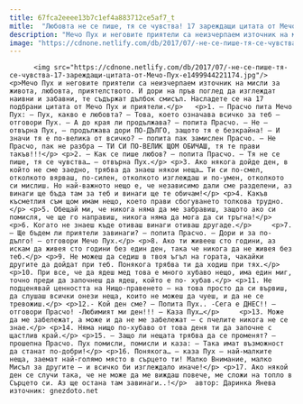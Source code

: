 ```yaml
---
title: 67fca2eeee13b7c1ef4a883712ce5af7_t
mitle:  "Любовта не се пише, тя се чувства! 17 зареждащи цитата от Мечо Пух"
description: "Мечо Пух и неговите приятели са неизчерпаем източник на мисли за живота, любовта, приятелството. И дори на пръв поглед да изглеждат наивни и забавни, те съдържат дълбок смисъл. Насладете се на 17 подбрани цитата от Мечо Пух и приятели. 1. – Прасчо пита Мечо Пух: – Пух, какво е любовта? – Това, което означава всичко …"
image: "https://cdnone.netlify.com/db/2017/07/-не-се-пише-тя-се-чувства-17-зареждащи-цитата-от-Мечо-Пух-e1499944221174.jpg"
---
```


          <img src="https://cdnone.netlify.com/db/2017/07/-не-се-пише-тя-се-чувства-17-зареждащи-цитата-от-Мечо-Пух-e1499944221174.jpg"/>         <p>Мечо Пух и неговите приятели са неизчерпаем източник на мисли за живота, любовта, приятелството. И дори на пръв поглед да изглеждат наивни и забавни, те съдържат дълбок смисъл. Насладете се на 17 подбрани цитата от Мечо Пух и приятели.</p>   <p>1. – Прасчо пита Мечо Пух: – Пух, какво е любовта? – Това, което означава всичко за теб – отговори Пух. – А до края ли продължава? – попита Прасчо. – Не – отвърна Пух, – продължава дори ПО-ДЪЛГО, защото тя е безкрайна! – И значи тя е по-велика от всичко? – попита пак замислен Прасчо. – Не Прасчо, пак не разбра – ТИ СИ ПО-ВЕЛИК ЩОМ ОБИЧАШ, тя те прави такъв!!!</p> <p>2. – Как се пише любов? – попита Прасчо. – Тя не се пише, тя се чувства… – отвърна Пух.</p> <p>3. Ако някога дойде ден, в който не сме заедно, трябва да знаеш някои неща… Ти си по-смел, отколкото вярваш, по-силен, отколкото изглеждаш и по-умен, отколкото си мислиш. Но най-важното нещо е, че независимо дали сме разделени, аз винаги ще бъда там за теб и винаги ще те обичам!</p> <p>4. Какъв късметлия съм щом имам нещо, което прави сбогуването толкова трудно.</p> <p>5. Обещай ми, че никога няма да ме забравиш, защото ако си помисля, че ще го направиш, никога няма да мога да си тръгна!</p> <p>6. Когато не знаеш къде отиваш винаги отиваш другаде.</p>     <p>7. – Ще бъдем ли приятели завинаги? – попита Прасчо. – Дори и за по-дълго! – отговори Мечо Пух.</p> <p>8. Ако ти живееш сто години, аз искам да живея сто години без един ден, така че никога да не живея без теб.</p> <p>9. Не можеш да седиш в твоя ъгъл на гората, чакайки другите да дойдат при теб. Понякога трябва ти да ходиш при тях.</p> <p>10. При все, че да ядеш мед това е много хубаво нещо, има един миг, точно преди да започнеш да ядеш, който е по- хубав.</p> <p>11. Не подценявай ценността на Нищо-правенето – на това просто да си вървиш, да слушаш всички онези неща, които не можеш да чуеш, и да не се тревожиш.</p> <p>12.- Кой ден сме? – Попита Пух.. -Сега е ДНЕС!! – oтговори Прасчо! -Любимият ми ден!!! – Каза Пух…</p>     <p>13. Може да ме забележат, а може и да не ме забележат – с пчелите никога не се знае.</p> <p>14. Няма нищо по-хубаво от това деня ти да започне с щастлив край.</p> <p>15. – Защо ли нещата трябва да се променят? – прошепна Прасчо. Пух помисли, помисли и каза: – Така имат възможност да станат по-добри!</p> <p>16. Понякога… – каза Пух – най-малките неща, заемат най-голямо място в сърцето ти! Малко Внимание, малко Мисъл за другите — и всичко би изглеждало иначе!</p> <p>17. Ако някой ден се случи така, че не може да ме виждаш повече, ме сложи на топло в Сърцето си. Аз ще остана там завинаги..!</p>  автор: Даринка Янева източник: gnezdoto.net          